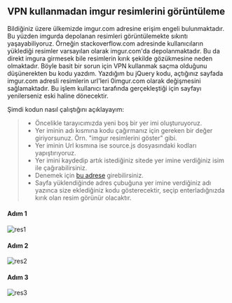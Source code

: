 ## VPN kullanmadan imgur resimlerini görüntüleme

Bildiğiniz üzere ülkemizde imgur.com adresine erişim engeli bulunmaktadır. Bu yüzden imgurda depolanan resimleri görüntülemekte sıkıntı yaşayabiliyoruz. Örneğin stackoverflow.com adresinde kullanıcıların yüklediği resimler varsayılan olarak imgur.com'da depolanmaktadır. Bu da direkt imgura girmesek bile resimlerin kırık şekilde gözükmesine neden olmaktadır. Böyle basit bir sorun için VPN kullanmak saçma olduğunu düşünerekten bu kodu yazdım. Yazdığım bu jQuery kodu, açtığınız sayfada imgur.com adresli resimlerin url'leri 0imgur.com olarak değişmesini sağlamaktadır. Bu işlem kullanıcı tarafında gerçekleştiği için sayfayı yenilerseniz eski haline dönecektir.

Şimdi kodun nasıl çalıştığını açıklayayım:
> - Öncelikle tarayıcımızda yeni boş bir yer imi oluşturuyoruz.
> - Yer iminin adı kısmına kodu çağırmanız için gereken bir değer giriyorsunuz. Örn. "imgur resimlerini göster" gibi.
> - Yer iminin Url kısmına ise source.js dosyasındaki kodları yapıştırıyoruz. 
> - Yer imini kaydedip artık istediğiniz sitede yer imine verdiğiniz isim ile çağırabilirsiniz.
> - Denemek için [bu adrese](https://stackoverflow.com/questions/10744305/how-to-create-gitignore-file) girebilirsiniz.
> - Sayfa yüklendiğinde adres çubuğuna yer imine verdiğiniz adı yazınca size eklediğiniz kodu gösterecektir, seçip enterladığnızda kırık olan resim görünür olacaktır.

#### Adım 1

![res1](https://github.com/alidogangamuse/Imgur-to-0Imgur/blob/master/images/git-img-1.png?raw=true "res.1")

#### Adım 2
![res2](https://github.com/alidogangamuse/Imgur-to-0Imgur/blob/master/images/git-img-2.png?raw=true "res.2")

#### Adım 3
![res3](https://github.com/alidogangamuse/Imgur-to-0Imgur/blob/master/images/git-img-3.png?raw=true "res.3")
